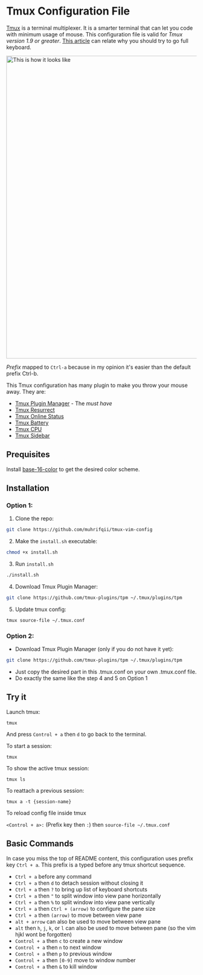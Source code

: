 # Tmux Configuration File
[Tmux](https://github.com/tmux/tmux) is a terminal multiplexer. It is a smarter terminal that can let you code with minimum usage of mouse. This configuration file is valid for *Tmux version 1.9 or greater*. [This article](https://medium.com/@muhrifqii/give-it-a-chance-to-your-brain-type-without-moving-the-hands-away-from-keyboard-7790c7600c60) can relate why you should try to go full keyboard.

<img width="800" alt="This is how it looks like" src="https://raw.githubusercontent.com/muhrifqii/tmux-vim-config/master/look.png">

*Prefix* mapped to `Ctrl-a` because in my opinion it's easier than the default prefix Ctrl-b.

This Tmux configuration has many plugin to make you throw your mouse away. They are: 
- [Tmux Plugin Manager](https://github.com/tmux-plugins/tpm) - The *must have* 
- [Tmux Resurrect](https://github.com/tmux-plugins/tmux-resurrect)
- [Tmux Online Status](https://github.com/tmux-plugins/tmux-online-status)
- [Tmux Battery](https://github.com/tmux-plugins/tmux-battery)
- [Tmux CPU](https://github.com/tmux-plugins/tmux-cpu)
- [Tmux Sidebar](https://github.com/tmux-plugins/tmux-sidebar)

Prequisites
-----------

Install [base-16-color](https://github.com/chriskempson/base16-shell) to get the desired color scheme.

Installation
------------

### Option 1:

1. Clone the repo:
```bash
git clone https://github.com/muhrifqii/tmux-vim-config
```
2. Make the `install.sh` executable:
```bash
chmod +x install.sh
```

3. Run `install.sh`
```bash
./install.sh
```

4. Download Tmux Plugin Manager:
```bash
git clone https://github.com/tmux-plugins/tpm ~/.tmux/plugins/tpm
```

5. Update tmux config:
```bash
tmux source-file ~/.tmux.conf
```

### Option 2:
  - Download Tmux Plugin Manager (only if you do not have it yet):
```bash
git clone https://github.com/tmux-plugins/tpm ~/.tmux/plugins/tpm
```
  - Just copy the desired part in this .tmux.conf on your own .tmux.conf file.
  - Do exactly the same like the step 4 and 5 on Option 1

## Try it

  Launch tmux:
```
tmux
```
  And press `Control + a` then `d` to go back to the terminal.

To start a session:

`tmux`

To show the active tmux session:

`tmux ls`

To reattach a previous session:

`tmux a -t {session-name}`

To reload config file inside tmux

`<Control + a>:` (Prefix key then `:`) then `source-file ~/.tmux.conf`

Basic Commands
--------------

In case you miss the top of README content, this configuration uses prefix key `Ctrl + a`. This prefix is a typed before any tmux shortcut sequence.

* `Ctrl + a` before any command
* `Ctrl + a` then `d` to detach session without closing it
* `Ctrl + a` then `?` to bring up list of keyboard shortcuts
* `Ctrl + a` then `"` to split window into view pane horizontally
* `Ctrl + a` then `%` to split window into view pane vertically
* `Ctrl + a` then `Ctrl + (arrow)` to configure the pane size
* `Ctrl + a` then `(arrow)` to move between view pane
* `alt + arrow` can also be used to move between view pane
* `alt` then `h`, `j`, `k`, or `l` can also be used to move between pane (so the vim hjkl wont be forgotten)
* `Control + a` then `c` to create a new window
* `Control + a` then `n` to next window
* `Control + a` then `p` to previous window
* `Control + a` then `[0-9]` move to window number
* `Control + a` then `&` to kill window
